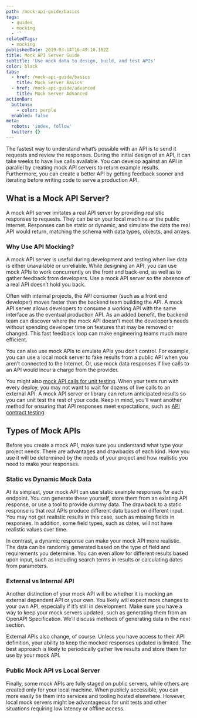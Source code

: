 ```yaml
---
path: /mock-api-guide/basics
tags:
  - guides
  - mocking
  - ''
relatedTags:
  - mocking
publishedDate: 2019-03-14T16:49:10.182Z
title: Mock API Server Guide
subtitle: 'Use mock data to design, build, and test APIs'
color: black
tabs:
  - href: /mock-api-guide/basics
    title: Mock Server Basics
  - href: /mock-api-guide/advanced
    title: Mock Server Advanced
actionBar:
  buttons:
    - color: purple
  enabled: false
meta:
  robots: 'index, follow'
  twitter: {}
---
```

The fastest way to understand what’s possible with an API is to send it requests and review the responses. During the initial design of an API, it can take weeks to have live calls available. You can develop against an API in parallel by creating mock API servers to return example results. Furthermore, you can create a better API by getting feedback sooner and iterating before writing code to serve a production API.

## What is a Mock API Server?
A mock API server imitates a real API server by providing realistic responses to requests. They can be on your local machine or the public Internet. Responses can be static or dynamic, and simulate the data the real API would return, matching the schema with data types, objects, and arrays.

### Why Use API Mocking?
A mock API server is useful during development and testing when live data is either unavailable or unreliable. While designing an API, you can use mock APIs to work concurrently on the front and back-end, as well as to gather feedback from developers. Use a mock API server so the absence of a real API doesn’t hold you back.

Often with internal projects, the API consumer (such as a front end developer) moves faster than the backend team building the API. A mock API server allows developers to consume a working API with the same interface as the eventual production API. As an added benefit, the backend team can discover where the mock API doesn’t meet the developer’s needs without spending developer time on features that may be removed or changed. This fast feedback loop can make engineering teams much more efficient.

You can also use mock APIs to emulate APIs you don’t control. For example, you can use a local mock server to fake results from a public API when you aren’t connected to the Internet. Or, use mock data responses if live calls to an API would incur a charge from the provider.

You might also [mock API calls for unit testing](https://stoplight.io/blog/the-fundamentals-of-http-api-unit-testing-2c55cd0c7634/). When your tests run with every deploy, you may not want to wait for dozens of live calls to an external API. A mock API server or library can return anticipated results so you can unit test the rest of your code. Keep in mind, you’ll want another method for ensuring that API responses meet expectations, such as [API contract testing](https://docs.stoplight.io/testing/leveraging-openapi/contract-testing).

## Types of Mock APIs
Before you create a mock API, make sure you understand what type your project needs. There are advantages and drawbacks of each kind. How you use it will be determined by the needs of your project and how realistic you need to make your responses.

### Static vs Dynamic Mock Data
At its simplest, your mock API can use static example responses for each endpoint. You can generate these yourself, store them from an existing API response, or use a tool to provide dummy data. The drawback to a static response is that real APIs produce different data based on different input. You may not get realistic results in this case, such as missing fields in responses. In addition, some field types, such as dates, will not have realistic values over time.

In contrast, a dynamic response can make your mock API more realistic. The data can be randomly generated based on the type of field and requirements you determine. You can even allow for different results based upon input, such as including search terms in results or calculating dates from parameters.

### External vs Internal API
Another distinction of your mock API will be whether it is mocking an external dependent API or your own. You likely will expect more changes to your own API, especially if it’s still in development. Make sure you have a way to keep your mock servers updated, such as generating them from an OpenAPI Specification. We’ll discuss methods of generating data in the next section.

External APIs also change, of course. Unless you have access to their API definition, your ability to keep the mocked responses updated is limited. The best approach is likely to periodically gather live results and store them for use by your mock API.

### Public Mock API vs Local Server
Finally, some mock APIs are fully staged on public servers, while others are created only for your local machine. When publicly accessible, you can more easily tie them into services and tooling hosted elsewhere. However, local mock servers might be advantageous for unit tests and other situations requiring low latency or offline access.
